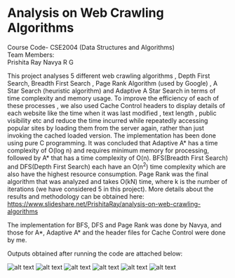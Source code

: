 # Analysis on Web Crawling Algorithms

Course Code- CSE2004 (Data Structures and Algorithms)  
Team Members:  
Prishita Ray 
Navya R G

This project analyses 5 different web crawling algorithms , Depth First Search, Breadth First Search , Page Rank Algorithm (used by Google) , A Star Search (heuristic algorithm) and Adaptive A Star Search in terms of time complexity and memory usage. To improve the efficiency of each of these processes , we also used Cache Control headers to display details of each website like the time when it was last modified , text length , public visibility etc and reduce the time incurred while repeatedly accessing popular sites by loading them from the server again, rather than just invoking the cached loaded version. The implementation has been done using pure C programming. It was concluded that Adaptive A* has a time complexity of O(log n) and requires minimum memory for processing, followed by A* that has a time complexity of O(n). BFS(Breadth First Search) and DFS(Depth First Search) each have an O(n<sup>2</sup>) time complexity which are also have the highest resource consumption. Page Rank was the final algorithm that was analyzed and takes O(kN) time, where k is the number of iterations (we have considered 5 in this project). More details about the results and methodology can be obtained here: https://www.slideshare.net/PrishitaRay/analysis-on-web-crawling-algorithms  

The implementation for BFS, DFS and Page Rank was done by Navya, and those for A*, Adaptive A* and the header files for Cache Control were done by me.  

Outputs obtained after running the code are attached below:  

![alt text](https://github.com/PRISHIta123/web_crawlers/blob/master/dsa1.JPG) 
![alt text](https://github.com/PRISHIta123/web_crawlers/blob/master/dsa2.JPG) 
![alt text](https://github.com/PRISHIta123/web_crawlers/blob/master/dsa3.JPG) 
![alt text](https://github.com/PRISHIta123/web_crawlers/blob/master/dsa4.JPG) 
![alt text](https://github.com/PRISHIta123/web_crawlers/blob/master/dsa5.JPG) 
![alt text](https://github.com/PRISHIta123/web_crawlers/blob/master/dsa6.JPG) 

